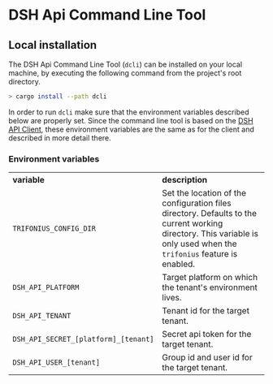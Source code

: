 # DSH Api Command Line Tool

## Local installation

The DSH Api Command Line Tool (`dcli`) can be installed on your local machine,
by executing the following command from the project's root directory.

```bash
> cargo install --path dcli
```

In order to run `dcli` make sure that the environment variables described below
are properly set.
Since the command line tool is based on the [DSH API Client](../dsh_api/README.md),
these environment variables are the same as for the client and described in more detail there.

### Environment variables

<table>
    <tr align="top">
        <th align="left">variable</th>
        <th align="left">description</th>
    </tr>
    <tr align="top">
        <td align="top"><code>TRIFONIUS_CONFIG_DIR</code></td>
        <td>
            Set the location of the configuration files directory. 
            Defaults to the current working directory.
            This variable is only used when the <code>trifonius</code> feature is enabled.
        </td>
    </tr>
    <tr align="top">
        <td align="top"><code>DSH_API_PLATFORM</code></td>
        <td>
            Target platform on which the tenant's environment lives.
        </td>
    </tr>
    <tr align="top">
        <td><code>DSH_API_TENANT</code></td>
        <td>
            Tenant id for the target tenant.
        </td>
    </tr>
    <tr align="top">
        <td><code>DSH_API_SECRET_[platform]_[tenant]</code></td>
        <td>
            Secret api token for the target tenant. 
        </td>
    </tr>
    <tr align="top">
        <td><code>DSH_API_USER_[tenant]</code></td>
        <td>
            Group id and user id for the target tenant.
        </td>
    </tr>
</table>
